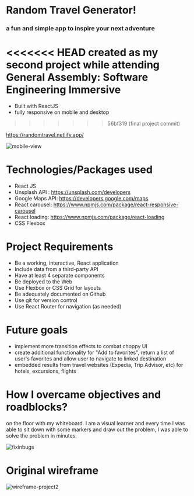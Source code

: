 # Random Travel Generator!
### a fun and simple app to inspire your next adventure
<<<<<<< HEAD
created as my second project while attending General Assembly: Software Engineering Immersive
=======
- Built with ReactJS
- fully responsive on mobile and desktop





>>>>>>> 56bf319 (final project commit)

https://randomtravel.netlify.app/

![mobile-view](https://user-images.githubusercontent.com/104602440/180466758-3341982d-d560-4069-bda7-c335ce3bdde5.jpeg)


# Technologies/Packages used
- React JS
- Unsplash API : https://unsplash.com/developers
- Google Maps API: https://developers.google.com/maps
- React carousel: https://www.npmjs.com/package/react-responsive-carousel
- React loading: https://www.npmjs.com/package/react-loading
- CSS Flexbox

# Project Requirements
- Be a working, interactive, React application
- Include data from a third-party API
- Have at least 4 separate components
- Be deployed to the Web
- Use Flexbox or CSS Grid for layouts
- Be adequately documented on Github
- Use git for version control
- Use React Router for navigation (as needed)


# Future goals
- implement more transition effects to combat choppy UI
- create additional functionality for "Add to favorites", return a list of user's favorites and allow user to navigate to linked destination
- embedded results from travel websites (Expedia, Trip Advisor, etc) for hotels, excursions, flights

# How I overcame objectives and roadblocks?
on the floor with my whiteboard. I am a visual learner and every time I was able to sit down with some markers and draw out the problem, I was able to solve the problem in minutes.

![fixinbugs](https://user-images.githubusercontent.com/104602440/180470021-3ce157b7-5749-4e7a-92a6-193fc1321da1.jpeg)

# Original wireframe
![wireframe-project2](https://user-images.githubusercontent.com/104602440/180469146-fac27ef0-7092-4a08-9813-016bdc2f288d.jpg)
